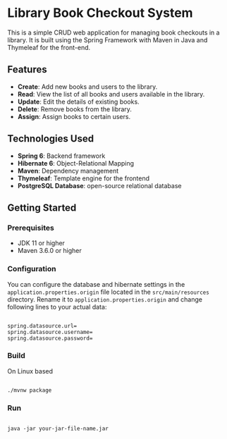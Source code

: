 # Library Book Checkout System

This is a simple CRUD web application for managing book checkouts in a library. It is built using the Spring Framework with Maven in Java and Thymeleaf for the front-end.

## Features

- **Create**: Add new books and users to the library.
- **Read**: View the list of all books and users available in the library.
- **Update**: Edit the details of existing books.
- **Delete**: Remove books from the library.
- **Assign**: Assign books to certain users.

## Technologies Used

- **Spring 6**: Backend framework
- **Hibernate 6**: Object-Relational Mapping
- **Maven**: Dependency management
- **Thymeleaf**: Template engine for the frontend
- **PostgreSQL Database**: open-source relational database
  


## Getting Started

### Prerequisites

- JDK 11 or higher
- Maven 3.6.0 or higher

### Configuration

You can configure the database and hibernate settings in the `application.properties.origin` file located in the `src/main/resources` directory. Rename it to `application.properties.origin` and change following lines to your actual data:

```properties

spring.datasource.url=
spring.datasource.username=
spring.datasource.password=

```

### Build 

On Linux based

```shell

./mvnw package

```

### Run

```shell

java -jar your-jar-file-name.jar

```


